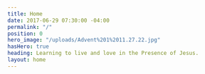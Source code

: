 ```yaml
---
title: Home
date: 2017-06-29 07:30:00 -04:00
permalink: "/"
position: 0
hero_image: "/uploads/Advent%201%2011.27.22.jpg"
hasHero: true
heading: Learning to live and love in the Presence of Jesus.
layout: home
---
```





